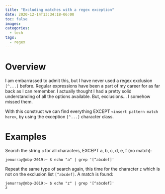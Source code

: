 ```yaml
---
title: "Excluding matches with a regex exception"
date: 2020-12-14T13:34:18-06:00
toc: false
images:
categories:
  - tech
tags: 
  - regex
---
```


# Overview

I am embarrassed to admit this, but I have never used a regex exclusion `[^...]` before.  Regular expressions have been a part of my career for as far back as I can remember.   I actually thought I had a pretty solid understanding of all the options available.   But, exclusions... I somehow missed them.

With this construct we can find everything EXCEPT `<insert pattern match here>`, by using the exception `[^...]` character class.


# Examples

Search the string `a` for all characters, EXCEPT a, b, c, d, e, f (no match):

```
jemurray@mbp-2019:~ $ echo "a" | grep '[^abcdef]'
```

Repeat the same type of search again, this time for the character `z` which is not on the exclusion list `[^abcdef]`.  A match is found:

```
jemurray@mbp-2019:~ $ echo "z" | grep '[^abcdef]'
z
```


